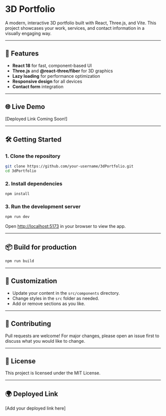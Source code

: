 # 3D Portfolio

A modern, interactive 3D portfolio built with React, Three.js, and Vite. This project showcases your work, services, and contact information in a visually engaging way.

---

## 🚀 Features

- **React 18** for fast, component-based UI
- **Three.js** and **@react-three/fiber** for 3D graphics
- **Lazy loading** for performance optimization
- **Responsive design** for all devices
- **Contact form** integration

---

## 🌐 Live Demo

[Deployed Link Coming Soon!]

---

## 🛠️ Getting Started

### 1. Clone the repository

```bash
git clone https://github.com/your-username/3dPortfolio.git
cd 3dPortfolio
```

### 2. Install dependencies

```bash
npm install
```

### 3. Run the development server

```bash
npm run dev
```

Open [http://localhost:5173](http://localhost:5173) in your browser to view the app.

---

## 📦 Build for production

```bash
npm run build
```

---

## 📝 Customization

- Update your content in the `src/components` directory.
- Change styles in the `src` folder as needed.
- Add or remove sections as you like.

---

## 🤝 Contributing

Pull requests are welcome! For major changes, please open an issue first to discuss what you would like to change.

---

## 📄 License

This project is licensed under the MIT License.

---

## 🌍 Deployed Link

[Add your deployed link here]
